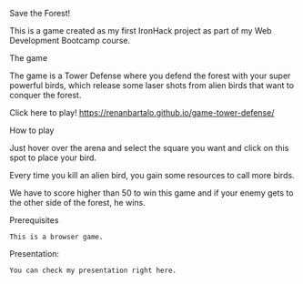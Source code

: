 Save the Forest!

   This is a game created as my first IronHack project as part of my Web Development Bootcamp course.


The game

   The game is a Tower Defense where you defend the forest with your super powerful birds, which release some laser shots from alien birds that want to conquer the forest.

   Click here to play! https://renanbartalo.github.io/game-tower-defense/

How to play

   Just hover over the arena and select the square you want and click on this spot to place your bird.

   Every time you kill an alien bird, you gain some resources to call  more birds.

   We have to score higher than 50 to win this game and if your enemy gets to the other side of the forest, he wins.

Prerequisites

    This is a browser game.

Presentation:

    You can check my presentation right here.




